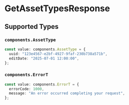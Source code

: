 # GetAssetTypesResponse


## Supported Types

### `components.AssetType`

```typescript
const value: components.AssetType = {
  uuid: "123e4567-e2bf-4927-9faf-230b738a571b",
  editDate: "2025-07-01 12:00:00",
};
```

### `components.ErrorT`

```typescript
const value: components.ErrorT = {
  errorCode: 1000,
  message: "An error occurred completing your request",
};
```

